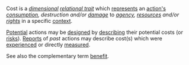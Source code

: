 Cost is a *[dimensional](https://github.com/gcassel/Modular-Organization-Terminology/blob/master/terms/dimension.md) [relational trait](https://github.com/gcassel/Modular-Organization-Terminology/blob/master/compound-terms/relational-trait.md)* which [represents](https://github.com/gcassel/Modular-Organization-Terminology/blob/master/terms/representation.md) an [action's](https://github.com/gcassel/Modular-Organization-Terminology/blob/master/terms/action.md) *[consumption](https://github.com/gcassel/Modular-Organization-Terminology/blob/master/terms/consume.md), destruction and/or [damage](https://github.com/gcassel/Modular-Organization-Terminology/blob/master/terms/damage.md)* to *[agency](https://github.com/gcassel/Modular-Organization-Terminology/blob/master/terms/agency.md), [resources](https://github.com/gcassel/Modular-Organization-Terminology/blob/master/terms/resource.md) and/or [rights](https://github.com/gcassel/Modular-Organization-Terminology/blob/master/terms/right.md)* in a specific [context](https://github.com/gcassel/Modular-Organization-Terminology/blob/master/terms/context.md).

[Potential](https://github.com/gcassel/Modular-Organization-Terminology/blob/master/terms/potential.md) actions may be [designed](https://github.com/gcassel/Modular-Organization-Terminology/blob/master/terms/design.md) by [describing](https://github.com/gcassel/Modular-Organization-Terminology/blob/master/terms/describe.md) their potential costs (or [risks](https://github.com/gcassel/Modular-Organization-Terminology/blob/master/terms/risk.md)). [Reports](https://github.com/gcassel/Modular-Organization-Terminology/blob/master/terms/report.md) of *past* actions may describe cost(s) which were [experienced](https://github.com/gcassel/Modular-Organization-Terminology/blob/master/terms/experience.md) or directly [measured](https://github.com/gcassel/Modular-Organization-Terminology/blob/master/terms/measure.md).

See also the complementary term [benefit](https://github.com/gcassel/Modular-Organization-Terminology/blob/master/terms/benefit.md).
